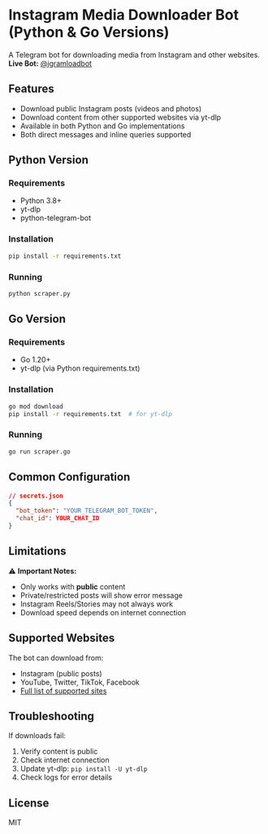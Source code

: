 # Instagram Media Downloader Bot (Python & Go Versions)

A Telegram bot for downloading media from Instagram and other websites.  
**Live Bot:** [@igramloadbot](https://t.me/igramloadbot)

## Features

- Download public Instagram posts (videos and photos)
- Download content from other supported websites via yt-dlp
- Available in both Python and Go implementations
- Both direct messages and inline queries supported

## Python Version

### Requirements
- Python 3.8+
- yt-dlp
- python-telegram-bot

### Installation
```bash
pip install -r requirements.txt
```

### Running
```bash
python scraper.py
```

## Go Version

### Requirements
- Go 1.20+
- yt-dlp (via Python requirements.txt)

### Installation
```bash
go mod download
pip install -r requirements.txt  # for yt-dlp
```

### Running
```bash
go run scraper.go
```

## Common Configuration
```json
// secrets.json
{
  "bot_token": "YOUR_TELEGRAM_BOT_TOKEN", 
  "chat_id": YOUR_CHAT_ID
}
```

## Limitations
⚠️ **Important Notes:**
- Only works with **public** content
- Private/restricted posts will show error message
- Instagram Reels/Stories may not always work
- Download speed depends on internet connection

## Supported Websites
The bot can download from:
- Instagram (public posts)
- YouTube, Twitter, TikTok, Facebook
- [Full list of supported sites](https://github.com/yt-dlp/yt-dlp/blob/master/supportedsites.md)

## Troubleshooting
If downloads fail:
1. Verify content is public
2. Check internet connection  
3. Update yt-dlp: `pip install -U yt-dlp`
4. Check logs for error details

## License
MIT
